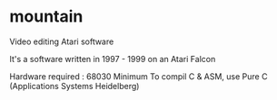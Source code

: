 # mountain
Video editing Atari software

It's a software written in 1997 - 1999 on an Atari Falcon

Hardware required : 68030 Minimum
To compil C & ASM, use Pure C (Applications Systems Heidelberg)
